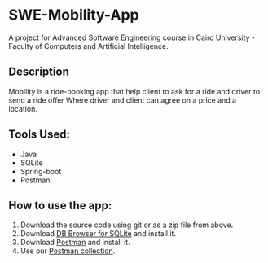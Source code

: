 # SWE-Mobility-App
A project for Advanced Software Engineering course in Cairo University - Faculty of Computers and Artificial Intelligence.

 ## Description
 Mobility is a ride-booking app that help client to ask for a ride and driver to send a ride offer Where driver and client can agree on a price and a location. 
 
 ## Tools Used: 
 - Java 
 - SQLite 
 - Spring-boot
 - Postman

## How to use the app: 
1. Download the source code using git or as a zip file from above. 
2. Download [DB Browser for SQLite](/sqlitebrowser.org/dl/) and install it.
3. Download [Postman](/www.postman.com/downloads/) and install it.
4. Use our [Postman collection](/ranahgawad/SWE-Mobility-App/blob/merge_trial/MobilityApp_PostmanCollection.json).
